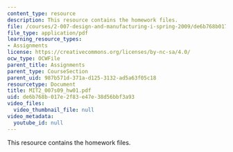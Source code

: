 ```yaml
---
content_type: resource
description: This resource contains the homework files.
file: /courses/2-007-design-and-manufacturing-i-spring-2009/de6b768b017e2f83e47e38d56bbf3a93_MIT2_007s09_hw01.pdf
file_type: application/pdf
learning_resource_types:
- Assignments
license: https://creativecommons.org/licenses/by-nc-sa/4.0/
ocw_type: OCWFile
parent_title: Assignments
parent_type: CourseSection
parent_uid: 987b571d-371a-d125-3132-ad5a63f05c18
resourcetype: Document
title: MIT2_007s09_hw01.pdf
uid: de6b768b-017e-2f83-e47e-38d56bbf3a93
video_files:
  video_thumbnail_file: null
video_metadata:
  youtube_id: null
---
```

This resource contains the homework files.